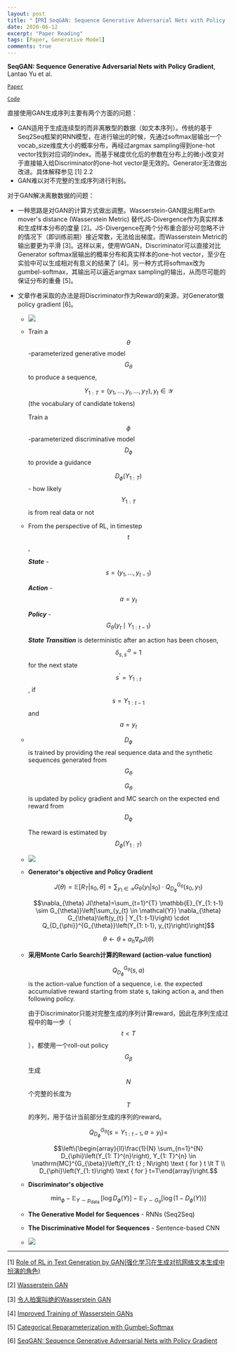 ```yaml
---
layout: post
title: "【PR】SeqGAN: Sequence Generative Adversarial Nets with Policy Gradient"
date: 2020-06-12
excerpt: "Paper Reading"
tags: [Paper, Generative Model]
comments: true
---
```


**SeqGAN: Sequence Generative Adversarial Nets with Policy Gradient**, Lantao Yu et al. 

[`Paper`](https://arxiv.org/abs/1609.05473)

[`Code`](https://github.com/suragnair/seqGAN)

直接使用GAN生成序列主要有两个方面的问题：

- GAN适用于生成连续型的而非离散型的数据（如文本序列）。传统的基于Seq2Seq框架的RNN模型，在进行输出的时候，先通过softmax层输出一个vocab_size维度大小的概率分布，再经过argmax sampling得到one-hot vector找到对应词的index。而基于梯度优化后的参数在分布上的微小改变对于直接输入给Discriminator的one-hot vector是无效的。Generator无法做出改进。具体解释参见 [1] 2.2
- GAN难以对不完整的生成序列进行判别。

对于GAN解决离散数据的问题：

- 一种思路是对GAN的计算方式做出调整。Wasserstein-GAN提出用Earth mover's distance (Wasserstein Metric) 替代JS-Divergence作为真实样本和生成样本分布的度量 [2]。JS-Divergence在两个分布重合部分可忽略不计的情况下（即训练前期）接近常数，无法给出梯度。而Wasserstein Metric的输出要更为平滑 [3]。这样以来，使用WGAN，Discriminator可以直接对比Generator softmax层输出的概率分布和真实样本的one-hot vector，至少在实验中可以生成相对有意义的结果了 [4]。另一种方式将softmax改为gumbel-softmax，其输出可以逼近argmax sampling的输出，从而尽可能的保证分布的重叠 [5]。

- 文章作者采取的办法是将Discriminator作为Reward的来源，对Generator做policy gradient [6]。

  - ![](https://pic3.zhimg.com/v2-ffec6641001bca75c3b73574c1202cf6_r.jpg)

  - Train a $$\theta$$-parameterized generative model $$G_{\theta}$$ to produce a sequence, 

    $$Y_{1: T}=\left(y_{1}, \ldots, y_{t}, \ldots, y_{T}\right), y_{t} \in \mathcal{Y}$$ (the vocabulary of candidate tokens)

    Train a $$\phi$$-parameterized discriminative model $$D_{\phi}$$ to provide a guidance 

    $$D_{\phi}(Y_{1:T})$$ - how likely $$Y_{1:T}$$ is from real data or not

  - From the perspective of RL, in timestep $$t$$,

    ***State*** - $$s = \left(y_{1}, \ldots, y_{t-1}\right)$$

    ***Action*** - $$a = y_{t}$$

    ***Policy*** - $$G_{\theta}\left(y_{t} \mid Y_{1: t-1}\right)$$

    ***State Transition*** is deterministic after an action has been chosen,  $$\delta_{s, s^{\prime}}^{a}=1$$ for the next state $$s^{\prime} = Y_{1:t}$$, if $$s = Y_{1:t-1}$$ and $$a = y_{t}$$

  - $$D_{\phi}$$ is trained by providing the real sequence data and the synthetic sequences generated from $$G_{\theta}$$

    $$G_{\theta}$$ is updated by policy gradient and MC search on the expected end reward from $$D_{\phi}$$

    The reward is estimated by $$D_{\phi}(Y_{1:T})$$

  - ![](https://thu-coai.github.io/cotk_docs/_images/seqgan.png)

  - **Generator's objective and Policy Gradient**

    $$J(\theta)=\mathbb{E}\left[R_{T} | s_{0}, \theta\right]=\sum_{y_{1} \in \mathcal{Y}} G_{\theta}\left(y_{1} | s_{0}\right) \cdot Q_{D_{\phi}}^{G_{\theta}}\left(s_{0}, y_{1}\right)$$

    $$\nabla_{\theta} J(\theta)=\sum_{t=1}^{T} \mathbb{E}_{Y_{1: t-1} \sim G_{\theta}}\left[\sum_{y_{t} \in \mathcal{Y}} \nabla_{\theta} G_{\theta}\left(y_{t} | Y_{1: t-1}\right) \cdot Q_{D_{\phi}}^{G_{\theta}}\left(Y_{1: t-1}, y_{t}\right)\right]$$

    $$\theta \leftarrow \theta+\alpha_{h} \nabla_{\theta} J(\theta)$$

  - **采用Monte Carlo Search计算的Reward (action-value function)**

    $$Q_{D_{\phi}}^{G_{\theta}}\left(s, a\right)$$ is the action-value function of a sequence, i.e. the expected accumulative reward starting from state s, taking action a, and then following policy.

    由于Discriminator只能对完整生成的序列计算reward，因此在序列生成过程中的每一步（$$t \lt T$$），都使用一个roll-out policy $$G_{\beta}$$生成$$N$$个完整的长度为$$T$$的序列，用于估计当前部分生成的序列的reward。

    $$Q_{D_{\phi}}^{G_{\theta}}\left(s=Y_{1: t-1}, a=y_{t}\right)=$$

    $$\left\{\begin{array}{ll}\frac{1}{N} \sum_{n=1}^{N} D_{\phi}\left(Y_{1: T}^{n}\right), Y_{1: T}^{n} \in \mathrm{MC}^{G_{\beta}}\left(Y_{1: t} ; N\right) \text { for } t \lt T \\ D_{\phi}\left(Y_{1: t}\right) \text { for } t=T\end{array}\right.$$

  - **Discriminator's objective**

    $$\min_{\phi}-\mathbb{E}_{Y \sim p_{\text {data }}}\left[\log D_{\phi}(Y)\right]-\mathbb{E}_{Y \sim G_{\theta}}\left[\log \left(1-D_{\phi}(Y)\right)\right]$$

  - **The Generative Model for Sequences** - RNNs (Seq2Seq)

  - **The Discriminative Model for Sequences** - Sentence-based CNN

  - ![](https://tobiaslee.top/img/seq_algorithm.png)

---

[1] [Role of RL in Text Generation by GAN(强化学习在生成对抗网络文本生成中扮演的角色)](https://zhuanlan.zhihu.com/p/29168803)

[2] [Wasserstein GAN](https://arxiv.org/abs/1701.07875)

[3] [令人拍案叫绝的Wasserstein GAN](https://zhuanlan.zhihu.com/p/25071913)

[4] [Improved Training of Wasserstein GANs](https://arxiv.org/abs/1704.00028)

[5] [Categorical Reparameterization with Gumbel-Softmax](https://arxiv.org/abs/1611.01144)

[6] [SeqGAN: Sequence Generative Adversarial Nets with Policy Gradient](https://arxiv.org/abs/1609.05473)

